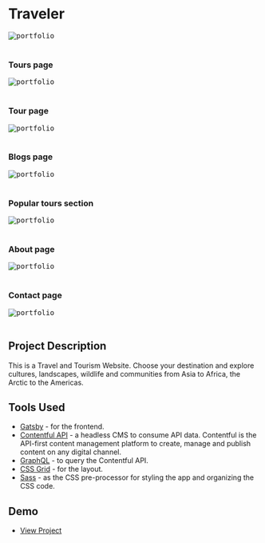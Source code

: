 # Traveler

<kbd>
  <img src="http://alexticovschi.com/portfolio/traveler-front.jpg" alt="portfolio" title="traveler website">
</kbd>
</br>
</br>

### Tours page

<kbd>
  <img src="http://alexticovschi.com/portfolio/traveler-tours.jpg" alt="portfolio" title="traveler website">
</kbd>
</br>
</br>

### Tour page

<kbd>
  <img src="http://alexticovschi.com/portfolio/traveler-tour.jpg" alt="portfolio" title="traveler website">
</kbd>
</br>
</br>

### Blogs page

<kbd>
  <img src="http://alexticovschi.com/portfolio/traveler-blogs.jpg" alt="portfolio" title="traveler website">
</kbd>
</br>
</br>

### Popular tours section

<kbd>
  <img src="http://alexticovschi.com/portfolio/traveler-popular.jpg" alt="portfolio" title="traveler website">
</kbd>
</br>
</br>

### About page

<kbd>
  <img src="http://alexticovschi.com/portfolio/traveler-about.jpg" alt="portfolio" title="traveler website">
</kbd>
</br>
</br>

### Contact page

<kbd>
  <img src="http://alexticovschi.com/portfolio/traveler-contact.jpg" alt="portfolio" title="traveler website">
</kbd>
</br>
</br>

## Project Description

This is a Travel and Tourism Website. Choose your destination and explore cultures, landscapes, wildlife and communities from Asia to Africa, the Arctic to the Americas.

## Tools Used

- [Gatsby](https://reactjs.org/) - for the frontend.
- [Contentful API](https://www.contentful.com/) - a headless CMS to consume API data. Contentful is the API-first content management platform to create, manage and publish content on any digital channel.
- [GraphQL](https://graphql.org/) - to query the Contentful API.
- [CSS Grid](https://learncssgrid.com/) - for the layout.
- [Sass](https://sass-lang.com/) - as the CSS pre-processor for styling the app and organizing the CSS code.

## Demo

- [View Project](https://traveler-gatsby.netlify.app/)
